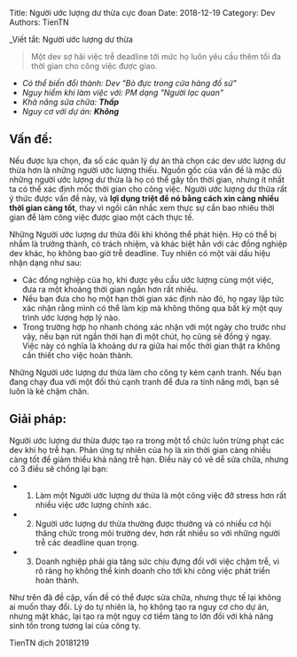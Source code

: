 Title: Người ước lượng dư thừa cực đoan 
Date: 2018-12-19
Category: Dev
Authors: TienTN

_Viết tắt: Người ước lượng dư thừa
> Một dev sợ hãi việc trễ deadline tới mức họ luôn yêu cầu thêm tối đa thời gian cho công việc được giao.

* _Có thể biến đổi thành: Dev "Bò đực trong cửa hàng đồ sứ"_
* _Nguy hiểm khi làm việc với: PM dạng "Người lạc quan"_
* _Khả năng sửa chữa: **Thấp**_
* _Nguy cơ với dự án: **Không**_

## Vấn đề:

Nếu được lựa chọn, đa số các quản lý dự án thà chọn các dev ước lượng dư thừa hơn là những người ước lượng thiếu. Nguồn gốc của vấn đề là mặc dù những người ước lượng dư thừa là họ có thể gây tốn thời gian, nhưng ít nhất ta có thể xác định mốc thời gian cho công việc. Người ước lượng dư thừa rất ý thức được vấn đề này, và **lợi dụng triệt để nó bằng cách xin càng nhiều thời gian càng tốt**, thay vì ngồi cân nhắc xem thực sự cần bao nhiêu thời gian để làm công việc được giao một cách thực tế.

Những Người ước lượng dư thừa đôi khi không thể phát hiện. Họ có thể bị nhầm là trưởng thành, có trách nhiệm, và khác biệt hẳn với các đồng nghiệp dev khác, họ không bao giờ trễ deadline. Tuy nhiên có một vài dấu hiệu nhận dạng như sau:

* Các đồng nghiệp của họ, khi được yêu cầu ước lượng cùng một việc, đưa ra một khoảng thời gian ngắn hơn rất nhiều.
* Nếu bạn đưa cho họ một hạn thời gian xác định nào đó, họ ngay lập tức xác nhận rằng mình có thể làm kịp mà không thông qua bất kỳ một quy trình ước lượng hợp lý nào.
* Trong trường hợp họ nhanh chóng xác nhận với một ngày cho trước như vậy, nếu bạn rút ngắn thời hạn đi một chút, họ cũng sẽ đồng ý ngay. Việc này có nghĩa là khoảng dư ra giữa hai mốc thời gian thật ra không cần thiết cho việc hoàn thành.

Những Người ước lượng dư thừa làm cho công ty kém cạnh tranh. Nếu bạn đang chạy đua với một đối thủ cạnh tranh để đưa ra tính năng mới, bạn sẽ luôn là kẻ chậm chân.

## Giải pháp:

Người ước lượng dư thừa được tạo ra trong một tổ chức luôn trừng phạt các dev khi họ trễ hạn. Phản ứng tự nhiên của họ là xin thời gian càng nhiều càng tốt để giảm thiểu khả năng trễ hạn. Điều này có vẻ dễ sửa chữa, nhưng có 3 điều sẽ chống lại bạn:

* 1. Làm một Người ước lượng dư thừa là một công việc đỡ stress hơn rất nhiều việc ước lượng chính xác.
* 2. Người ước lượng dư thừa thường được thưởng và có nhiều cơ hội thăng chức trong môi trường dev, hơn rất nhiều so với những người  trễ các deadline quan trọng.
* 3. Doanh nghiệp phải gia tăng sức chịu đựng đối với việc chậm trễ, vì rõ ràng họ không thể kinh doanh cho tới khi công việc phát triển hoàn thành.

Như trên đã đề cập, vấn đề có thể được sửa chữa, nhưng thực tế lại không ai muốn thay đổi. Lý do tự nhiên là, họ không tạo ra nguy cơ cho dự án, nhưng mặt khác, lại tạo ra một nguy cơ tiềm tàng to lớn đối với khả năng sinh tồn trong tương lai của công ty.

TienTN dịch 20181219
